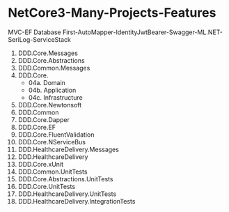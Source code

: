 # NetCore3-Many-Projects-Features
MVC-EF Database First-AutoMapper-IdentityJwtBearer-Swagger-ML.NET-SeriLog-ServiceStack

01. DDD.Core.Messages
02. DDD.Core.Abstractions
03. DDD.Common.Messages
04. DDD.Core.
	* 04a. Domain
	* 04b. Application
	* 04c. Infrastructure
05. DDD.Core.Newtonsoft
06. DDD.Common
07. DDD.Core.Dapper
08. DDD.Core.EF
09. DDD.Core.FluentValidation
10. DDD.Core.NServiceBus
11. DDD.HealthcareDelivery.Messages
12. DDD.HealthcareDelivery
13. DDD.Core.xUnit
14. DDD.Common.UnitTests
15. DDD.Core.Abstractions.UnitTests
16. DDD.Core.UnitTests
17. DDD.HealthcareDelivery.UnitTests
18. DDD.HealthcareDelivery.IntegrationTests
